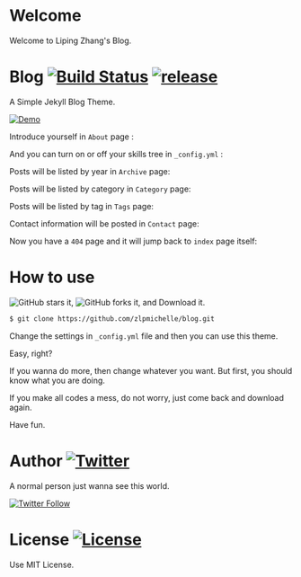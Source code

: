 Welcome
=======

Welcome to Liping Zhang's Blog.


Blog  [![Build Status](https://img.shields.io/badge/build-passing-green.svg)](https://github.com/zlpmichelle/blog)  [![release](https://img.shields.io/github/release/zlpmichelle/blog.svg)](https://github.com/zlpmichelle/blog/releases)
========

A Simple Jekyll Blog Theme.

[![Demo](https://img.shields.io/badge/Demo-blog-green.svg)](http://zlpmichelle.ml/blog)



Introduce yourself in `About` page  :


And you can turn on or off your skills tree in `_config.yml` :  


Posts will be listed by year in `Archive` page:  


Posts will be listed by category in `Category` page:  


Posts will be listed by tag in `Tags` page:  


Contact information will be posted in `Contact` page:  


Now you have a `404` page and it will jump back to `index` page itself:  

How to use
=========

![GitHub stars](https://img.shields.io/github/stars/zlpmichelle/blog.svg?style=social&&label=Star) it, ![GitHub forks](https://img.shields.io/github/forks/zlpmichelle/blog.svg?style=social&&label=Fork) it, and Download it.

``` sh
$ git clone https://github.com/zlpmichelle/blog.git
```

Change the settings in `_config.yml` file and then you can use this theme.

Easy, right? 

If you wanna do more, then change whatever you want. But first, you should know what you are doing. 

If you make all codes a mess, do not worry, just come back and download again.

Have fun.

Author  [![Twitter](https://img.shields.io/badge/awesome-LipingZhang-66BAB7.svg)](https://twitter.com/zlpmichelle)
======

A normal person just wanna see this world.

[![Twitter Follow](https://img.shields.io/twitter/follow/zlpmichelle.svg?style=social)](https://twitter.com/zlpmichelle)

License  [![License](https://img.shields.io/npm/l/express.svg)](https://github.com/zlpmichelle/blog/blob/master/LICENSE)
======

Use MIT License.



